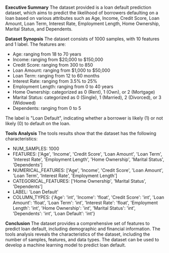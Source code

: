 **Executive Summary**
The dataset provided is a loan default prediction dataset, which aims to predict the likelihood of borrowers defaulting on a loan based on various attributes such as Age, Income, Credit Score, Loan Amount, Loan Term, Interest Rate, Employment Length, Home Ownership, Marital Status, and Dependents.

**Dataset Synopsis**
The dataset consists of 1000 samples, with 10 features and 1 label. The features are:

* Age: ranging from 18 to 70 years
* Income: ranging from $20,000 to $150,000
* Credit Score: ranging from 300 to 850
* Loan Amount: ranging from $1,000 to $50,000
* Loan Term: ranging from 12 to 60 months
* Interest Rate: ranging from 3.5% to 25%
* Employment Length: ranging from 0 to 40 years
* Home Ownership: categorized as 0 (Rent), 1 (Own), or 2 (Mortgage)
* Marital Status: categorized as 0 (Single), 1 (Married), 2 (Divorced), or 3 (Widowed)
* Dependents: ranging from 0 to 5

The label is "Loan Default", indicating whether a borrower is likely (1) or not likely (0) to default on the loan.

**Tools Analysis**
The tools results show that the dataset has the following characteristics:

* NUM_SAMPLES: 1000
* FEATURES: ['Age', 'Income', 'Credit Score', 'Loan Amount', 'Loan Term', 'Interest Rate', 'Employment Length', 'Home Ownership', 'Marital Status', 'Dependents']
* NUMERICAL_FEATURES: ['Age', 'Income', 'Credit Score', 'Loan Amount', 'Loan Term', 'Interest Rate', 'Employment Length']
* CATEGORICAL_FEATURES: ['Home Ownership', 'Marital Status', 'Dependents']
* LABEL: 'Loan Default'
* COLUMN_TYPES: {'Age': 'int', 'Income': 'float', 'Credit Score': 'int', 'Loan Amount': 'float', 'Loan Term': 'int', 'Interest Rate': 'float', 'Employment Length': 'int', 'Home Ownership': 'int', 'Marital Status': 'int', 'Dependents': 'int', 'Loan Default': 'int'}

**Conclusion**
The dataset provides a comprehensive set of features to predict loan default, including demographic and financial information. The tools analysis reveals the characteristics of the dataset, including the number of samples, features, and data types. The dataset can be used to develop a machine learning model to predict loan default.